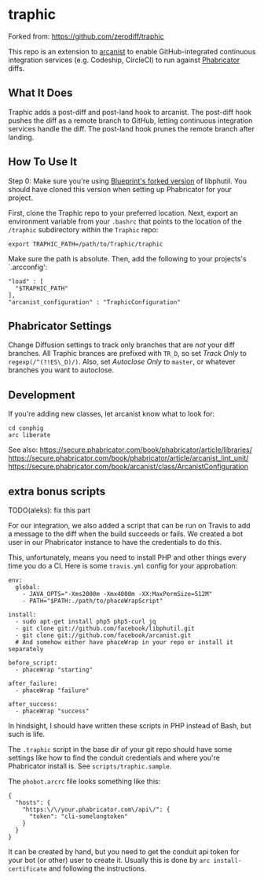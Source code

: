 # traphic

Forked from: https://github.com/zerodiff/traphic

This repo is an extension to [arcanist](https://github.com/phacility/arcanist) to enable GitHub-integrated continuous
integration services (e.g. Codeship, CircleCI) to run against [Phabricator](http://phabricator.org/) diffs.

## What It Does

Traphic adds a post-diff and post-land hook to arcanist.  The post-diff hook pushes the diff as a remote branch to
GitHub, letting continuous integration services handle the diff. The post-land hook prunes the remote branch after
landing.

## How To Use It

Step 0: Make sure you're using [Blueprint's forked version](https://github.com/calblueprint/libphutil)  of libphutil.
You should have cloned this version when setting up Phabricator for your project.

First, clone the Traphic repo to your preferred location.  Next, export an environment variable from your `.bashrc`
that points to the location of the `/traphic` subdirectory within the `Traphic` repo:

    export TRAPHIC_PATH=/path/to/Traphic/traphic

Make sure the path is absolute.  Then, add the following to your projects's `.arcconfig':

```
"load" : [
  "$TRAPHIC_PATH"
],
"arcanist_configuration" : "TraphicConfiguration"

```

## Phabricator Settings

Change Diffusion settings to track only branches that are *not* your diff branches.  All Traphic brances are prefixed
with `TR_D`, so set *Track Only* to `regexp(/^(?!ES\_D)/)`.  Also, set *Autoclose Only* to `master`, or whatever
branches you want to autoclose.


## Development

If you're adding new classes, let arcanist know what to look for:
```
cd conphig
arc liberate
```
See also:
https://secure.phabricator.com/book/phabricator/article/libraries/
https://secure.phabricator.com/book/phabricator/article/arcanist_lint_unit/
https://secure.phabricator.com/book/arcanist/class/ArcanistConfiguration


## extra bonus scripts
TODO(aleks): fix this part

For our integration, we also added a script that can be run on Travis to add a message to the diff
when the build succeeds or fails. We created a bot user in our Phabricator instance to have
the credentials to do this.

This, unfortunately, means you need to install PHP and other things
every time you do a CI. Here is some `travis.yml` config for your approbation:
```
env:
  global:
    - JAVA_OPTS="-Xms2000m -Xmx4000m -XX:MaxPermSize=512M"
    - PATH="$PATH:./path/to/phaceWrapScript"

install:
  - sudo apt-get install php5 php5-curl jq
  - git clone git://github.com/facebook/libphutil.git
  - git clone git://github.com/facebook/arcanist.git
  # And somehow either have phaceWrap in your repo or install it separately

before_script:
  - phaceWrap "starting"

after_failure:
  - phaceWrap "failure"

after_success:
  - phaceWrap "success"
```
In hindsight, I should have written these scripts in PHP instead of Bash, but such is life.

The `.traphic` script in the base dir of your git repo should have some settings like
how to find the conduit credentials and where you're Phabricator install is. See
`scripts/traphic.sample`.

The `phobot.arcrc` file looks something like this:
```
{
  "hosts": {
    "https:\/\/your.phabricator.com\/api\/": {
      "token": "cli-somelongtoken"
    }
  }
}
```
It can be created by hand, but you need to get the conduit api token for your bot (or other) user
to create it. Usually this is done by `arc install-certificate` and following the instructions.
